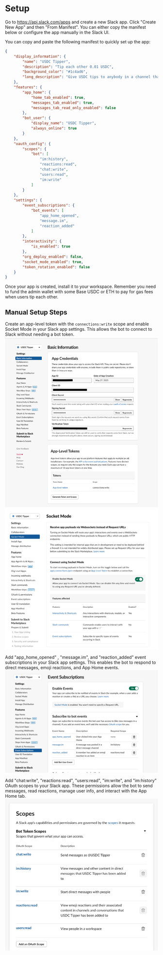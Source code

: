 # Setup

Go to https://api.slack.com/apps and create a new Slack app. Click "Create New App" and then "From Manifest". You can either copy the manifest below or configure the app manually in the Slack UI.

You can copy and paste the following manifest to quickly set up the app:

```json
{
    "display_information": {
        "name": "USDC Tipper",
        "description": "Tip each other 0.01 USDC",
        "background_color": "#1c4ad6",
        "long_description": "Give USDC tips to anybody in a channel that I am in. My admin wallet is at 0x03683E177Ff30Ee38f9f8011A02252140B5e83eC so send me some Base ETH or USDC directly to top up my fuel tank to power these daily free tips ⛽️."
    },
    "features": {
        "app_home": {
            "home_tab_enabled": true,
            "messages_tab_enabled": true,
            "messages_tab_read_only_enabled": false
        },
        "bot_user": {
            "display_name": "USDC Tipper",
            "always_online": true
        }
    },
    "oauth_config": {
        "scopes": {
            "bot": [
                "im:history",
                "reactions:read",
                "chat:write",
                "users:read",
                "im:write"
            ]
        }
    },
    "settings": {
        "event_subscriptions": {
            "bot_events": [
                "app_home_opened",
                "message.im",
                "reaction_added"
            ]
        },
        "interactivity": {
            "is_enabled": true
        },
        "org_deploy_enabled": false,
        "socket_mode_enabled": true,
        "token_rotation_enabled": false
    }
}
```

Once your app is created, install it to your workspace. Remember you need to fund the admin wallet with some Base USDC or ETH to pay for gas fees when users tip each other.

## Manual Setup Steps

Create an app-level token with the `connections:write` scope and enable Socket Mode in your Slack app settings. This allows the bot to connect to Slack without needing a bot token.
![App token](./app-token.png)
![Socket mode](./socket-mode.png)

Add "app_home_opened" , "message.im", and "reaction_added" event subscriptions in your Slack app settings. This enables the bot to respond to direct messages, emoji reactions, and App Home events.
![Event subscriptions](./event-subs.png)

Add "chat:write", "reactions:read", "users:read", "im:write", and "im:history" OAuth scopes to your Slack app. These permissions allow the bot to send messages, read reactions, manage user info, and interact with the App Home tab.
![Scopes](./scopes.png)
